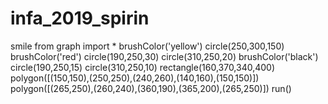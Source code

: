 # infa_2019_spirin
smile
from graph import *
brushColor('yellow')
circle(250,300,150)
brushColor('red')
circle(190,250,30)
circle(310,250,20)
brushColor('black')
circle(190,250,15)
circle(310,250,10)
rectangle(160,370,340,400)
polygon([(150,150),(250,250),(240,260),(140,160),(150,150)])
polygon([(265,250),(260,240),(360,190),(365,200),(265,250)])
run()